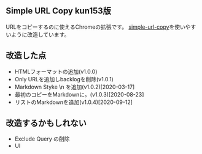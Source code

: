 ## Simple URL Copy kun153版
URLをコピーするのに使えるChromeの拡張です。
[simple-url-copy](https://github.com/ikedaosushi/simple-url-copy)を使いやすいように改造しています。

## 改造した点
- HTMLフォーマットの追加(v1.0.0)
- Only URLを追加しbacklogを削除(v1.0.1)
- Markdown Styke \n を追加(v1.0.2)[2020-03-17]
- 最初のコピーをMarkdownに。(v1.0.3)[2020-08-23]
- リストのMarkdownを追加(v1.0.4)[2020-09-12]

## 改造するかもしれない
- Exclude Query の削除
- UI